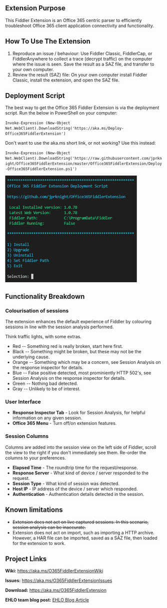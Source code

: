 ## Extension Purpose

This Fiddler Extension is an Office 365 centric parser to efficiently troubleshoot Office 365 client application connectivity and functionality.

## How To Use The Extension

1. Reproduce an issue / behaviour: Use Fiddler Classic, FiddlerCap, or FiddlerAnywhere to collect a trace (decrypt traffic) on the computer where the issue is seen. Save the result as a SAZ file, and transfer to your own computer.
2. Review the result (SAZ) file: On your own computer install Fiddler Classic, install the extension, and open the SAZ file.

## Deployment Script

The best way to get the Office 365 Fiddler Extension is via the deployment script. Run the below in PowerShell on your computer: 

`Invoke-Expression (New-Object Net.WebClient).DownloadString('https://aka.ms/Deploy-Office365FiddlerExtension')`

Don't want to use the aka.ms short link, or not working? Use this instead:

`Invoke-Expression (New-Object Net.WebClient).DownloadString('https://raw.githubusercontent.com/jprknight/Office365FiddlerExtension/master/Office365FiddlerExtension/Deploy-Office365FiddlerExtension.ps1')`

![Office 365 Fiddler Extension Deployment Script](https://github.com/jprknight/Office365FiddlerExtension/blob/master/docs/Office365FiddlerExtensionDeploymentScript.png)

## Functionality Breakdown

### Colourisation of sessions
The extension enhances the default experience of Fiddler by colouring sessions in line with the session analysis performed.

Think traffic lights, with some extras.

* Red -- Something red is really broken, start here first.
* Black -- Something might be broken, but these may not be the underlying cause.
* Orange -- Something which may be a concern, see Session Analysis on the response inspector for details.
* Blue -- False positive detected, most prominiently HTTP 502's, see Session Analysis on the response inspector for details.
* Green -- Nothing bad detected.
* Gray -- Unlikely to be of interest. 

### User Interface

* **Response Inspector Tab** - Look for Session Analysis, for helpful information on any given session.
* **Office 365 Menu** - Turn off/on extension features.

### Session Columns

Columns are added into the session view on the left side of Fiddler, scroll the view to the right if you don't immediately see them. Re-order the columns to your preferences.

* **Elapsed Time** - The roundtrip time for the request/response.
* **Response Server** - What kind of device / server responded to the request.
* **Session Type** - What kind of session was detected.
* **Host IP** - IP address of the device / server which responded.
* **Authentication** - Authentication details detected in the session.

## Known limitations

* ~~Extension does not act on live captured sessions. In this scenario, session analysis can be inaccurate.~~
* Extension does not act on import, such as importing a HTTP archive. However, a HAR file can be imported, saved as a SAZ file, then loaded for the extension to work.

## Project Links

**Wiki:** <a href="https://aka.ms/O365FiddlerExtensionWiki" target="_blank">https://aka.ms/O365FiddlerExtensionWiki</a>

**Issues:** <a href="https://aka.ms/O365FiddlerExtensionIssues" target="_blank">https://aka.ms/O365FiddlerExtensionIssues</a>

**Download:** <a href="https://aka.ms/O365FiddlerExtension" target="_blank">https://aka.ms/O365FiddlerExtension</a>

**EHLO team blog post:** <a href="https://techcommunity.microsoft.com/t5/exchange-team-blog/introducing-the-exchange-online-fiddler-extension/ba-p/608788" target="_blank">EHLO Blog Article</a>
